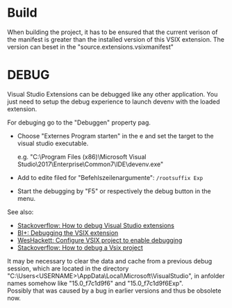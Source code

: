 ﻿# Build

When building the project, it has to be ensured that the current verison of the manifest is greater than the installed version of this VSIX extension.
The version can beset in the "source.extensions.vsixmanifest"


# DEBUG

Visual Studio Extensions can be debugged like any other application. You just need to setup the debug experience to launch devenv with the loaded extension. 

For debuging go to the "Debuggen" property pag.

- Choose "Externes Program starten" in the e and set the target to the visual studio executable.
   
	 e.g. "C:\Program Files (x86)\Microsoft Visual Studio\2017\Enterprise\Common7\IDE\devenv.exe"

- Add to edite filed for "Befehlszeilenargumente": `/rootsuffix Exp`

- Start the debugging by "F5" or respectively the debug button in the menu.


See also:

- [Stackoverflow: How to debug Visual Studio extensions](http://stackoverflow.com/questions/9281662/how-to-debug-visual-studio-extensions)
- [BI+: Debugging the VSIX extension](https://bideveloperextensions.github.io/features/VSIXextensionmodel/)
- [WesHackett: Configure VSIX project to enable debugging](http://weshackett.com/2009/11/configure-vsix-project-to-enable-debugging/)
- [Stackoverflow: How to debug a Vsix project](https://stackoverflow.com/questions/24653486/how-to-debug-a-vsix-project)


It may be necessary to clear the data and cache from a previous debug session, which are located in the directory
"C:\Users\<USERNAME>\AppData\Local\Microsoft\VisualStudio", in anfolder names somehow like "15.0_f7c1d9f6" and "15.0_f7c1d9f6Exp".<br/>
Possibly that was caused by a bug in earlier versions and thus be obsolete now.
